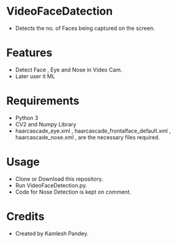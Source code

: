 # VideoFaceDatection
  - Detects the no. of Faces being captured on the screen.
 
# Features
  - Detect Face , Eye and Nose in Video Cam.
  - Later user it ML
  
# Requirements
  - Python 3
  - CV2 and Numpy Library
  - haarcascade_eye.xml , haarcascade_frontalface_default.xml , haarcascade_nose.xml , are the necessary files required.

# Usage
   - Clone or Download this repository.
   - Run VideoFaceDetection.py.
   - Code for Nose Detection is kept on comment.

# Credits
  
  - Created by Kamlesh Pandey.